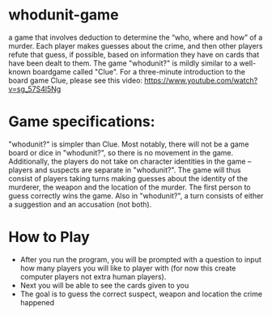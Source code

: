 # whodunit-game
a game that involves deduction to determine the “who, where and how” of a murder. 
Each player makes guesses about the crime, and then other players refute that guess, 
if possible, based on information they have on cards that have been dealt to them. The game "whodunit?" is mildly similar to a well-known boardgame called "Clue".
For a three-minute introduction to the board game Clue, please see this video: https://www.youtube.com/watch?v=sg_57S4l5Ng

# Game specifications:
"whodunit?" is simpler than Clue. Most notably, there will not be a game board or dice in "whodunit?", so there is no movement in the game. 
Additionally, the players do not take on character identities in the game – players and suspects are separate in "whodunit?". 
The game will thus consist of players taking turns making guesses about the identity of the murderer, the weapon and the location of the murder. 
The first person to guess correctly wins the game. Also in "whodunit?", a turn consists of either a suggestion and an accusation (not both).

# How to Play
* After you run the program, you will be prompted with a question to input how many players you will like to player with (for now this create computer players not extra human players).
* Next you will be able to see the cards given to you
* The goal is to guess the correct suspect, weapon and location the crime happened
